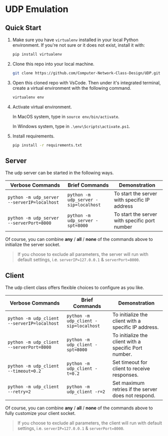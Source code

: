 # UDP Emulation

## Quick Start

1. Make sure you have `virtualenv` installed in your local Python environment. If you're not sure or it does not exist, install it with:

   ```bash
   pip install virtualenv
   ```

2. Clone this repo into your local machine.

   ```bash
   git clone https://github.com/Computer-Network-Class-Design/UDP.git
   ```

3. Open this cloned repo with VsCode. Then under it's integrated terminal, create a virtual environment with the following command.

   ```bash
   virtualenv env
   ```

4. Activate virtual environment.

   In MacOS system, type in `source env/bin/activate`.

   In Windows system, type in `.\env\Scripts\activate.ps1`.

5. Install requirements.

   ```bash
   pip install -r requirements.txt
   ```

## Server

The udp server can be started in the following ways.

| Verbose Commands                            | Brief Commands                        | Demonstration                                 |
| ------------------------------------------- | ------------------------------------- | --------------------------------------------- |
| `python -m udp_server --serverIP=localhost` | `python -m udp_server -sip=localhost` | To start the server with specific IP address  |
| `python -m udp_server --serverPort=8000`    | `python -m udp_server -spt=8000`      | To start the server with specific port number |

Of course, you can combine **any** / **all** / **none** of the commands above to initialize the server socket.

> If you choose to exclude all parameters, the server will run with default settings, i.e. `serverIP=127.0.0.1` & `serverPort=8000`.

## Client

The udp client class offers flexible choices to configure as you like.

| Verbose Commands                            | Brief Commands                        | Demonstration                                         |
| ------------------------------------------- | ------------------------------------- | ----------------------------------------------------- |
| `python -m udp_client --serverIP=localhost` | `python -m udp_client -sip=localhost` | To initialize the client with a specific IP address.  |
| `python -m udp_client --serverPort=8000`    | `python -m udp_client -spt=8000`      | To initialize the client with a specific Port number. |
| `python -m udp_client --timeout=0.2`        | `python -m udp_client -t=0.2`         | Set timeout for client to receive responses.          |
| `python -m udp_client --retry=2`            | `python -m udp_client -r=2`           | Set maximum retries if the server does not respond.   |

Of course, you can combine **any** / **all** / **none** of the commands above to fully customize your client socket.

> If you choose to exclude all parameters, the client will run with default settings, i.e. `serverIP=127.0.0.1` & `serverPort=8000`.
